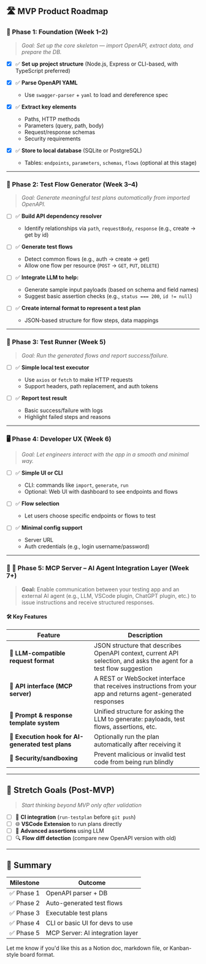 ## 🛣️ MVP Product Roadmap

### 🔰 Phase 1: Foundation (Week 1–2)

> _Goal: Set up the core skeleton — import OpenAPI, extract data, and prepare the DB._

- [x] ✅ **Set up project structure** (Node.js, Express or CLI-based, with TypeScript preferred)
- [x] ✅ **Parse OpenAPI YAML**
  - Use `swagger-parser` + `yaml` to load and dereference spec

- [x] ✅ **Extract key elements**
  - Paths, HTTP methods
  - Parameters (query, path, body)
  - Request/response schemas
  - Security requirements

- [x] ✅ **Store to local database** (SQLite or PostgreSQL)
  - Tables: `endpoints`, `parameters`, `schemas`, `flows` (optional at this stage)

---

### 🚀 Phase 2: Test Flow Generator (Week 3–4)

> _Goal: Generate meaningful test plans automatically from imported OpenAPI._

- [ ] ✅ **Build API dependency resolver**
  - Identify relationships via `path`, `requestBody`, `response` (e.g., create → get by id)

- [ ] ✅ **Generate test flows**
  - Detect common flows (e.g., auth → create → get)
  - Allow one flow per resource (`POST` → `GET`, `PUT`, `DELETE`)

- [ ] ✅ **Integrate LLM to help:**
  - Generate sample input payloads (based on schema and field names)
  - Suggest basic assertion checks (e.g., `status === 200`, `id != null`)

- [ ] ✅ **Create internal format to represent a test plan**
  - JSON-based structure for flow steps, data mappings

---

### 🧪 Phase 3: Test Runner (Week 5)

> _Goal: Run the generated flows and report success/failure._

- [ ] ✅ **Simple local test executor**
  - Use `axios` or `fetch` to make HTTP requests
  - Support headers, path replacement, and auth tokens

- [ ] ✅ **Report test result**
  - Basic success/failure with logs
  - Highlight failed steps and reasons

---

### 🖥️ Phase 4: Developer UX (Week 6)

> _Goal: Let engineers interact with the app in a smooth and minimal way._

- [ ] ✅ **Simple UI or CLI**
  - CLI: commands like `import`, `generate`, `run`
  - Optional: Web UI with dashboard to see endpoints and flows

- [ ] ✅ **Flow selection**
  - Let users choose specific endpoints or flows to test

- [ ] ✅ **Minimal config support**
  - Server URL
  - Auth credentials (e.g., login username/password)

---

### 🧩 📡 Phase 5: MCP Server – AI Agent Integration Layer (Week 7+)

> **Goal:** Enable communication between your testing app and an external AI agent (e.g., LLM, VSCode plugin, ChatGPT plugin, etc.) to issue instructions and receive structured responses.

#### 🛠️ Key Features

| Feature                                           | Description                                                                                                         |
| ------------------------------------------------- | ------------------------------------------------------------------------------------------------------------------- |
| 🧠 **LLM-compatible request format**              | JSON structure that describes OpenAPI context, current API selection, and asks the agent for a test flow suggestion |
| 🔌 **API interface (MCP server)**                 | A REST or WebSocket interface that receives instructions from your app and returns agent-generated responses        |
| 🧾 **Prompt & response template system**          | Unified structure for asking the LLM to generate: payloads, test flows, assertions, etc.                            |
| 🧪 **Execution hook for AI-generated test plans** | Optionally run the plan automatically after receiving it                                                            |
| 🛑 **Security/sandboxing**                        | Prevent malicious or invalid test code from being run blindly                                                       |

---

## 🏁 Stretch Goals (Post-MVP)

> _Start thinking beyond MVP only after validation_

- [ ] 🔄 **CI integration** (`run-testplan` before `git push`)
- [ ] 🌐 **VSCode Extension** to run plans directly
- [ ] 🧪 **Advanced assertions** using LLM
- [ ] 🔍 **Flow diff detection** (compare new OpenAPI version with old)

---

## 🎯 Summary

| Milestone  | Outcome                          |
| ---------- | -------------------------------- |
| ✅ Phase 1 | OpenAPI parser + DB              |
| ✅ Phase 2 | Auto-generated test flows        |
| ✅ Phase 3 | Executable test plans            |
| ✅ Phase 4 | CLI or basic UI for devs to use  |
| ✅ Phase 5 | MCP Server: AI integration layer |

Let me know if you'd like this as a Notion doc, markdown file, or Kanban-style board format.
